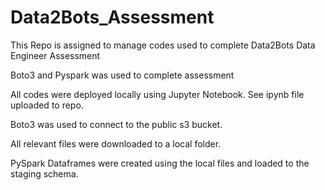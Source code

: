 # Data2Bots_Assessment
This Repo is assigned to manage codes used to complete Data2Bots Data Engineer Assessment

Boto3 and Pyspark was used to complete assessment

All codes were deployed locally using Jupyter Notebook. See ipynb file uploaded to repo.

Boto3 was used to connect to the public s3 bucket.

All relevant files were downloaded to a local folder.

PySpark Dataframes were created using the local files and loaded to the staging schema.


